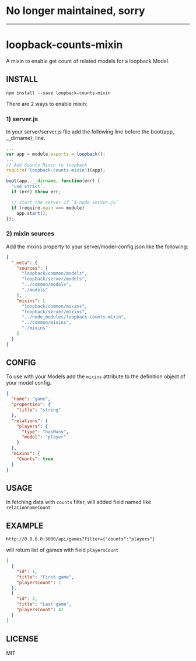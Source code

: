 # No longer maintained, sorry

---

# loopback-counts-mixin
A mixin to enable get count of related models for a loopback Model.

## INSTALL

```
npm install --save loopback-counts-mixin
```

There are 2 ways to enable mixin:

### 1) server.js

In your server/server.js file add the following line before the boot(app, __dirname); line.

```js
...
var app = module.exports = loopback();
...
// Add Counts Mixin to loopback
require('loopback-counts-mixin')(app);

boot(app, __dirname, function(err) {
  'use strict';
  if (err) throw err;

  // start the server if `$ node server.js`
  if (require.main === module)
    app.start();
});
```

### 2) mixin sources

Add the mixins property to your server/model-config.json like the following:

```json
{
  "_meta": {
    "sources": [
      "loopback/common/models",
      "loopback/server/models",
      "../common/models",
      "./models"
    ],
    "mixins": [
      "loopback/common/mixins",
      "loopback/server/mixins",
      "../node_modules/loopback-counts-mixin",
      "../common/mixins",
      "./mixins"
    ]
  }
}
```

## CONFIG

To use with your Models add the `mixins` attribute to the definition object of your model config.

```json
{
  "name": "game",
  "properties": {
    "title": "string"
  },
  "relations": {
    "players": {
      "type": "hasMany",
      "model": "player"
    }
  },
  "mixins": {
    "Counts": true
  }
}
```

## USAGE

In fetching data with `counts` filter, will added field named like `relationnameCount`

## EXAMPLE

```
http://0.0.0.0:3000/api/games?filter={"counts":"players"}
```

will return list of games with field `playersCount`

```json
[
  {
    "id": 1,
    "title": "First game",
    "playersCount": 1
  },
  {
    "id": 2,
    "title": "Last game",
    "playersCount": 42
  }
]
```

## LICENSE

MIT

